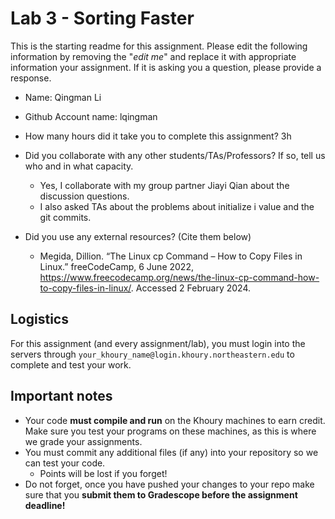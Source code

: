 # Lab 3 - Sorting Faster

This is the starting readme for this assignment.  Please edit the following information by removing the "*edit me*" and replace it with appropriate information your assignment. If it is asking you a question, please provide a response.

- Name: Qingman Li 
- Github Account name: lqingman 

- How many hours did it take you to complete this assignment? 3h

- Did you collaborate with any other students/TAs/Professors? If so, tell us who and in what capacity.
  - Yes, I collaborate with my group partner Jiayi Qian about the discussion questions.
  - I also asked TAs about the problems about initialize i value and the git commits. 

- Did you use any external resources? (Cite them below)
  - Megida, Dillion. “The Linux cp Command – How to Copy Files in Linux.” freeCodeCamp, 6 June 2022, https://www.freecodecamp.org/news/the-linux-cp-command-how-to-copy-files-in-linux/. Accessed 2 February 2024.

## Logistics

For this assignment (and every assignment/lab), you must login into the servers through `your_khoury_name@login.khoury.northeastern.edu` to complete and test your work. 

## Important notes

* Your code **must compile and run** on the Khoury machines to earn credit. Make sure you test your programs on these machines, as this is where we grade your assignments.
* You must commit any additional files (if any) into your repository so we can test your code.
  * Points will be lost if you forget!
* Do not forget, once you have pushed your changes to your repo make sure that you **submit them to Gradescope before the assignment deadline!**

